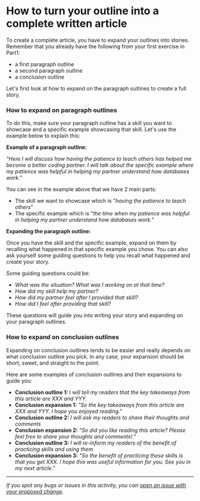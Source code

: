 # How to turn your outline into a complete written article
To create a complete article, you have to expand your outlines into stories. Remember that you already have the following from your first exercise in Part1:

- a first paragraph outline
- a second paragraph outline
- a conclusion outline

Let's first look at how to expand on the paragraph outlines to create a full story.

### How to expand on paragraph outlines

To do this, make sure your paragraph outline has a skill you want to showcase and a specific example showcasing that skill. Let's use the example below to explain this:

**Example of a paragraph outline:** 

*"Here I will discuss how having the patience to teach others has helped me become a better coding partner. I will talk about the specific example where my patience was helpful in helping my partner understand how databases work."*

You can see in the example above that we have 2 main parts:

- The skill we want to showcase which is "*having the patience to teach others*"
- The specific example which is "*the time when my patience was helpful in helping my partner understand how databases work."*

**Expanding the paragraph outline:** 

Once you have the skill and the specific example, expand on them by recalling what happened in that specific example you chose. You can also ask yourself some guiding questions to help you recall what happened and create your story.  

Some guiding questions could be:

- *What was the situation? What was I working on at that time?*
- *How did my skill help my partner?*
- *How did my partner feel after I provided that skill?*
- *How did I feel after providing that skill?*

These questions will guide you into writing your story and expanding on your paragraph outlines.

### How to expand on conclusion outlines

Expanding on conclusion outlines tends to be easier and really depends on what conclusion outline you pick. In any case, your expansion should be short, sweet, and straight to the point. 

Here are some examples of conclusion outlines and their expansions to guide you:

- **Conclusion outline 1:** I w*ill tell my readers that the key takeaways from this article are XXX and YYY.*
- **Conclusion expansion 1:** *"So the key takeaways from this article are XXX and YYY. I hope you enjoyed reading."*
- **Conclusion outline 2:**  *I will ask my readers to share their thoughts and comments*
- **Conclusion expansion 2:** *"So did you like reading this article? Please feel free to share your thoughts and comments!."*
- **Conclusion outline 3:**  *I will re-inform my readers of the benefit of practicing skills and using them*
- **Conclusion expansion 3:** *"So the benefit of practicing these skills is that you get XXX. I hope this was useful information for you. See you in my next article."*


------

_If you spot any bugs or issues in this activity, you can [open an issue with your proposed change](https://github.com/microverseinc/curriculum-transversal-skills/blob/main/git-github/articles/open_issue.md)._
